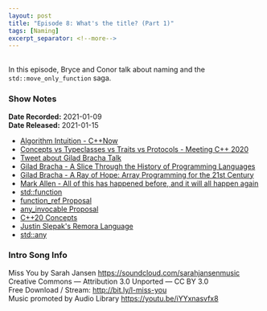 ```yaml
---
layout: post
title: "Episode 8: What's the title? (Part 1)"
tags: [Naming]
excerpt_separator: <!--more-->
---
```


<div id="buzzsprout-player-7309807"></div>
<script src="https://www.buzzsprout.com/1501960/7309807-episode-8-what-s-the-title-part-1.js?container_id=buzzsprout-player-7309807&player=small" type="text/javascript" charset="utf-8"></script>

<br>In this episode, Bryce and Conor talk about naming and the `std::move_only_function` saga.

<!--more-->

### Show Notes

**Date Recorded:** 2021-01-09 <br>
**Date Released:** 2021-01-15

* [Algorithm Intuition - C++Now](https://www.youtube.com/watch?v=48gV1SNm3WA)
* [Concepts vs Typeclasses vs Traits vs Protocols - Meeting C++ 2020](https://www.youtube.com/watch?v=Qh7QdG5RK9E)
* [Tweet about Gilad Bracha Talk](https://twitter.com/code_report/status/1347753311743725568?s=20)
* [Gilad Bracha - A Slice Through the History of Programming Languages](https://youtu.be/91fjAbsJdUo)
* [Gilad Bracha - A Ray of Hope: Array Programming for the 21st Century](https://youtu.be/x1FoTYnJxeY)
* [Mark Allen - All of this has happened before, and it will all happen again](https://youtu.be/jmRE5pXFi04)
* [std::function](https://en.cppreference.com/w/cpp/utility/functional/function)
* [function_ref Proposal](http://www.open-std.org/jtc1/sc22/wg21/docs/papers/2018/p0792r2.html)
* [any_invocable Proposal](http://www.open-std.org/jtc1/sc22/wg21/docs/papers/2020/p0288r6.html)
* [C++20 Concepts](https://en.cppreference.com/w/cpp/language/constraints)
* [Justin Slepak's Remora Language](https://arxiv.org/abs/1912.13451)
* [std::any](https://en.cppreference.com/w/cpp/utility/any)

### Intro Song Info

Miss You by Sarah Jansen https://soundcloud.com/sarahjansenmusic<br>
Creative Commons — Attribution 3.0 Unported — CC BY 3.0<br>
Free Download / Stream: http://bit.ly/l-miss-you<br>
Music promoted by Audio Library https://youtu.be/iYYxnasvfx8<br>
